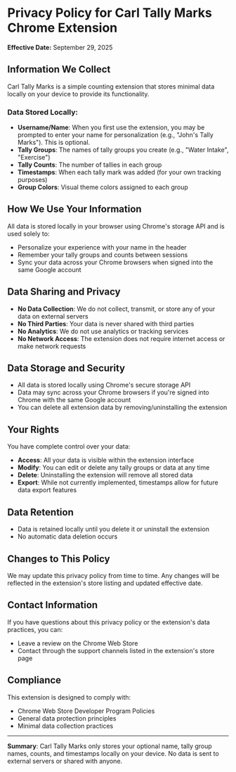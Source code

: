 # Privacy Policy for Carl Tally Marks Chrome Extension

**Effective Date:** September 29, 2025

## Information We Collect

Carl Tally Marks is a simple counting extension that stores minimal data locally on your device to provide its functionality.

### Data Stored Locally:
- **Username/Name**: When you first use the extension, you may be prompted to enter your name for personalization (e.g., "John's Tally Marks"). This is optional.
- **Tally Groups**: The names of tally groups you create (e.g., "Water Intake", "Exercise")
- **Tally Counts**: The number of tallies in each group
- **Timestamps**: When each tally mark was added (for your own tracking purposes)
- **Group Colors**: Visual theme colors assigned to each group

## How We Use Your Information

All data is stored locally in your browser using Chrome's storage API and is used solely to:
- Personalize your experience with your name in the header
- Remember your tally groups and counts between sessions
- Sync your data across your Chrome browsers when signed into the same Google account

## Data Sharing and Privacy

- **No Data Collection**: We do not collect, transmit, or store any of your data on external servers
- **No Third Parties**: Your data is never shared with third parties
- **No Analytics**: We do not use analytics or tracking services
- **No Network Access**: The extension does not require internet access or make network requests

## Data Storage and Security

- All data is stored locally using Chrome's secure storage API
- Data may sync across your Chrome browsers if you're signed into Chrome with the same Google account
- You can delete all extension data by removing/uninstalling the extension

## Your Rights

You have complete control over your data:
- **Access**: All your data is visible within the extension interface
- **Modify**: You can edit or delete any tally groups or data at any time
- **Delete**: Uninstalling the extension will remove all stored data
- **Export**: While not currently implemented, timestamps allow for future data export features

## Data Retention

- Data is retained locally until you delete it or uninstall the extension
- No automatic data deletion occurs

## Changes to This Policy

We may update this privacy policy from time to time. Any changes will be reflected in the extension's store listing and updated effective date.

## Contact Information

If you have questions about this privacy policy or the extension's data practices, you can:
- Leave a review on the Chrome Web Store
- Contact through the support channels listed in the extension's store page

## Compliance

This extension is designed to comply with:
- Chrome Web Store Developer Program Policies
- General data protection principles
- Minimal data collection practices

---

**Summary**: Carl Tally Marks only stores your optional name, tally group names, counts, and timestamps locally on your device. No data is sent to external servers or shared with anyone.
